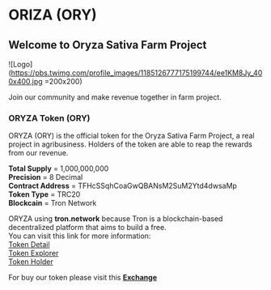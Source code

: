 # ORIZA (ORY)

## Welcome to Oryza Sativa Farm Project

![Logo](https://pbs.twimg.com/profile_images/1185126777175199744/ee1KM8Jy_400x400.jpg =200x200)

Join our community and make revenue together in farm project.

### ORYZA Token (ORY)

ORYZA (ORY) is the official token for the Oryza Sativa Farm Project, a real project in agribusiness. Holders of the token are able to reap the rewards from our revenue.

**Total Supply** = 1,000,000,000<br/>
**Precision** = 8 Decimal<br/>
**Contract Address** = TFHcSSqhCoaGwQBANsM2SuM2Ytd4dwsaMp<br/>
**Token Type** = TRC20<br/>
**Blockcain** = Tron Network<br/>

ORYZA using **tron.network** because Tron is a blockchain-based decentralized platform that aims to build a free.<br/>
You can visit this link for more information:<br/>
[Token Detail](https://tronscan.org/#/token20/TFHcSSqhCoaGwQBANsM2SuM2Ytd4dwsaMp)<br/>
[Token Explorer](https://tronscan.org/#/token20/TFHcSSqhCoaGwQBANsM2SuM2Ytd4dwsaMp/transfers)<br/>
[Token Holder](https://tronscan.org/#/token20/TFHcSSqhCoaGwQBANsM2SuM2Ytd4dwsaMp/holders)<br/>

For buy our token please visit this **[Exchange](https://trx.market)**

